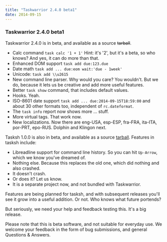 ```yaml
---
title: "Taskwarrior 2.4.0 beta1"
date: 2014-09-15
---
```


### Taskwarrior 2.4.0 beta1 

Taskwarrior 2.4.0 is in beta, and available as a source ~~tarball~~.

- Calc command `task calc '1 + 1'`
  Hint: it\'s \'2\', but it\'s a beta, so who knows?
  And yes, it can do more than that.
- Enhanced DOM support `task add due:123.due`
- Date math `task add ... due:eom wait:'due - 1week'`
- Unicode: `task add \\u2615`
- New command line parser.
  Why would you care? You wouldn\'t.
  But we do, because it lets us be creative and add more useful features.
- Better `task show` command, that includes default values.
- Hooks.
  Yeah.
- ISO-8601 date support `task add ... due:2014-09-15T18:59:00` and about 30 other formats too, independent of `rc.dateformat`.
- The `task info` report now shows more ... stuff.
- More virtual tags.
  That work now.
- New localizations.
  Now there are eng-USA, esp-ESP, fra-FRA, ita-ITA, por-PRT, epo-RUS. 
  Dolphin and Klingon next.

Tasksh 1.0.0 is also in beta, and available as a source [tarball](https://github.com/GothenburgBitFactory/taskshell/releases/download/v1.0.0/tasksh-1.0.0.tar.gz).
Features in tasksh include:

- Libreadline support for command line history.
  So you can hit `Up-Arrow`, which we know you\'ve dreamed of.
- Nothing else.
  Because this replaces the old one, which did nothing and also crashed.
- It doesn\'t crash. 
- Or does it? Let us know.
- It is a separate project now, and not bundled with Taskwarrior.

Features are being planned for tasksh, and with subsequent releases you\'ll see it grow into a useful addition.
Or not.
Who knows what future portends?

But seriously, we need your help and feedback testing this.
It\'s a big release.

Please note that this is beta software, and not suitable for everyday use.
We welcome your feedback in the form of bug submissions, and general Questions & Answers.
